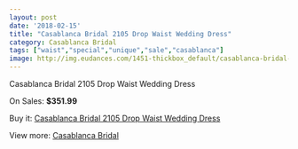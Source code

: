 ```yaml
---
layout: post
date: '2018-02-15'
title: "Casablanca Bridal 2105 Drop Waist Wedding Dress"
category: Casablanca Bridal
tags: ["waist","special","unique","sale","casablanca"]
image: http://img.eudances.com/1451-thickbox_default/casablanca-bridal-2105-drop-waist-wedding-dress.jpg
---
```

Casablanca Bridal 2105 Drop Waist Wedding Dress

On Sales: **$351.99**
<a href="https://www.eudances.com/en/casablanca-bridal/510-casablanca-bridal-2105-drop-waist-wedding-dress.html"><amp-img layout="responsive" width="600" height="600" src="//img.eudances.com/1451-thickbox_default/casablanca-bridal-2105-drop-waist-wedding-dress.jpg" alt="Casablanca Bridal 2105 Drop Waist Wedding Dress 0" /></a>
<a href="https://www.eudances.com/en/casablanca-bridal/510-casablanca-bridal-2105-drop-waist-wedding-dress.html"><amp-img layout="responsive" width="600" height="600" src="//img.eudances.com/1453-thickbox_default/casablanca-bridal-2105-drop-waist-wedding-dress.jpg" alt="Casablanca Bridal 2105 Drop Waist Wedding Dress 1" /></a>
<a href="https://www.eudances.com/en/casablanca-bridal/510-casablanca-bridal-2105-drop-waist-wedding-dress.html"><amp-img layout="responsive" width="600" height="600" src="//img.eudances.com/1452-thickbox_default/casablanca-bridal-2105-drop-waist-wedding-dress.jpg" alt="Casablanca Bridal 2105 Drop Waist Wedding Dress 2" /></a>

Buy it: [Casablanca Bridal 2105 Drop Waist Wedding Dress](https://www.eudances.com/en/casablanca-bridal/510-casablanca-bridal-2105-drop-waist-wedding-dress.html "Casablanca Bridal 2105 Drop Waist Wedding Dress")

View more: [Casablanca Bridal](https://www.eudances.com/en/4-casablanca-bridal "Casablanca Bridal")